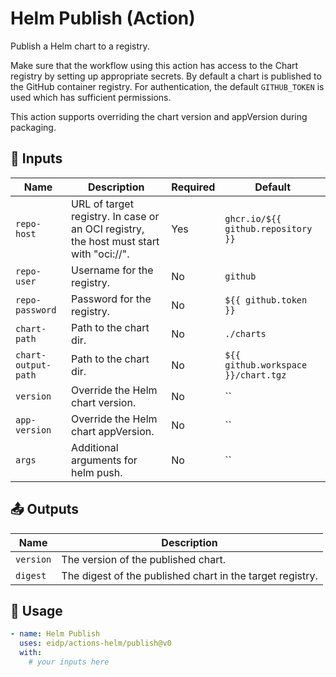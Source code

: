 <!-- NOTE: This file's contents are automatically generated. Do not edit manually. -->
# Helm Publish (Action)

Publish a Helm chart to a registry.

Make sure that the workflow using this action has access to the Chart registry by setting up appropriate secrets.
By default a chart is published to the GitHub container registry. For authentication, the default `GITHUB_TOKEN` is used which has sufficient permissions.

This action supports overriding the chart version and appVersion during packaging.

## 🔧 Inputs

|        Name       |                                      Description                                     |Required|              Default              |
|-------------------|--------------------------------------------------------------------------------------|--------|-----------------------------------|
|    `repo-host`    |URL of target registry. In case or an OCI registry, the host must start with "oci://".|   Yes  | `ghcr.io/${{ github.repository }}`|
|    `repo-user`    |                              Username for the registry.                              |   No   |              `github`             |
|  `repo-password`  |                              Password for the registry.                              |   No   |       `${{ github.token }}`       |
|    `chart-path`   |                                Path to the chart dir.                                |   No   |             `./charts`            |
|`chart-output-path`|                                Path to the chart dir.                                |   No   |`${{ github.workspace }}/chart.tgz`|
|     `version`     |                           Override the Helm chart version.                           |   No   |                 ``                |
|   `app-version`   |                          Override the Helm chart appVersion.                         |   No   |                 ``                |
|       `args`      |                          Additional arguments for helm push.                         |   No   |                 ``                |

## 📤 Outputs

|   Name  |                       Description                       |
|---------|---------------------------------------------------------|
|`version`|           The version of the published chart.           |
| `digest`|The digest of the published chart in the target registry.|

## 🚀 Usage

```yaml
- name: Helm Publish
  uses: eidp/actions-helm/publish@v0
  with:
    # your inputs here
```
